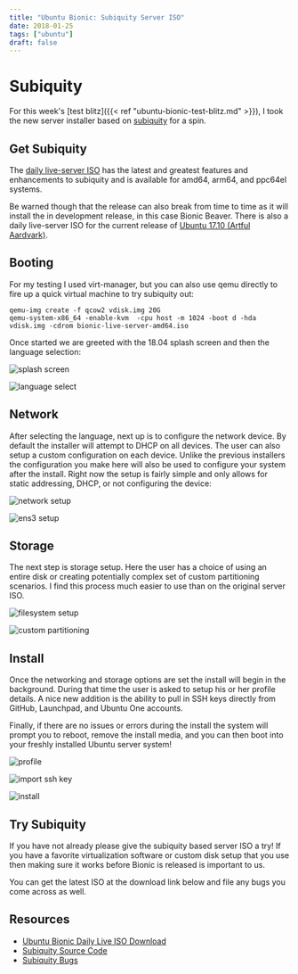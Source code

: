 ```yaml
---
title: "Ubuntu Bionic: Subiquity Server ISO"
date: 2018-01-25
tags: ["ubuntu"]
draft: false
---
```


# Subiquity

For this week's [test blitz]({{< ref "ubuntu-bionic-test-blitz.md" >}}), I took the new server installer based on [subiquity](https://launchpad.net/subiquity) for a spin.

## Get Subiquity

The [daily live-server ISO](http://cdimage.ubuntu.com/ubuntu-server/daily-live/current/) has the latest and greatest features and enhancements to subiquity and is available for amd64, arm64, and ppc64el systems.

Be warned though that the release can also break from time to time as it will install the in development release, in this case Bionic Beaver. There is also a daily live-server ISO for the current release of [Ubuntu 17.10 (Artful Aardvark)](http://cdimage.ubuntu.com/ubuntu-server/artful/daily-live/current/).

## Booting

For my testing I used virt-manager, but you can also use qemu directly to fire up a quick virtual machine to try subiquity out:

```shell
qemu-img create -f qcow2 vdisk.img 20G
qemu-system-x86_64 -enable-kvm  -cpu host -m 1024 -boot d -hda vdisk.img -cdrom bionic-live-server-amd64.iso
```

Once started we are greeted with the 18.04 splash screen and then the language selection:

![splash screen](/img/ubuntu/subiquity/splash.png#center)

![language select](/img/ubuntu/subiquity/language.png#center)

## Network

After selecting the language, next up is to configure the network device. By default the installer will attempt to DHCP on all devices. The user can also setup a custom configuration on each device. Unlike the previous installers the configuration you make here will also be used to configure your system after the install. Right now the setup is fairly simple and only allows for static addressing, DHCP, or not configuring the device:

![network setup](/img/ubuntu/subiquity/network.png#center)

![ens3 setup](/img/ubuntu/subiquity/ens3.png#center)

## Storage

The next step is storage setup. Here the user has a choice of using an entire disk or creating potentially complex set of custom partitioning scenarios. I find this process much easier to use than on the original server ISO.

![filesystem setup](/img/ubuntu/subiquity/filesystem.png#center)

![custom partitioning](/img/ubuntu/subiquity/partitioning.png#center)

## Install

Once the networking and storage options are set the install will begin in the background. During that time the user is asked to setup his or her profile details. A nice new addition is the ability to pull in SSH keys directly from GitHub, Launchpad, and Ubuntu One accounts.

Finally, if there are no issues or errors during the install the system will prompt you to reboot, remove the install media, and you can then boot into your freshly installed Ubuntu server system!

![profile](/img/ubuntu/subiquity/profile.png#center)

![import ssh key](/img/ubuntu/subiquity/ssh_keys.png#center)

![install](/img/ubuntu/subiquity/install.png#center)

## Try Subiquity

If you have not already please give the subiquity based server ISO a try! If you have a favorite virtualization software or custom disk setup that you use then making sure it works before Bionic is released is important to us.

You can get the latest ISO at the download link below and file any bugs you come across as well.

## Resources

* [Ubuntu Bionic Daily Live ISO Download](http://cdimage.ubuntu.com/ubuntu-server/daily-live/current/)
* [Subiquity Source Code](https://github.com/CanonicalLtd/subiquity)
* [Subiquity Bugs](https://bugs.launchpad.net/subiquity)
